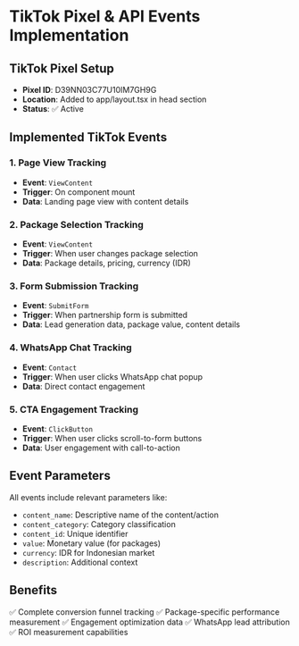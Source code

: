 # TikTok Pixel & API Events Implementation

## TikTok Pixel Setup
- **Pixel ID**: D39NN03C77U10IM7GH9G
- **Location**: Added to app/layout.tsx in head section
- **Status**: ✅ Active

## Implemented TikTok Events

### 1. Page View Tracking
- **Event**: `ViewContent`
- **Trigger**: On component mount
- **Data**: Landing page view with content details

### 2. Package Selection Tracking  
- **Event**: `ViewContent`
- **Trigger**: When user changes package selection
- **Data**: Package details, pricing, currency (IDR)

### 3. Form Submission Tracking
- **Event**: `SubmitForm`
- **Trigger**: When partnership form is submitted
- **Data**: Lead generation data, package value, content details

### 4. WhatsApp Chat Tracking
- **Event**: `Contact`
- **Trigger**: When user clicks WhatsApp chat popup
- **Data**: Direct contact engagement

### 5. CTA Engagement Tracking
- **Event**: `ClickButton`
- **Trigger**: When user clicks scroll-to-form buttons
- **Data**: User engagement with call-to-action

## Event Parameters
All events include relevant parameters like:
- `content_name`: Descriptive name of the content/action
- `content_category`: Category classification
- `content_id`: Unique identifier
- `value`: Monetary value (for packages)
- `currency`: IDR for Indonesian market
- `description`: Additional context

## Benefits
✅ Complete conversion funnel tracking
✅ Package-specific performance measurement
✅ Engagement optimization data
✅ WhatsApp lead attribution
✅ ROI measurement capabilities